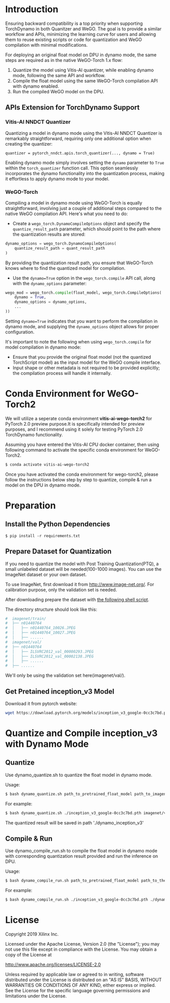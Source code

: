 # Introduction

Ensuring backward compatibility is a top priority when supporting TorchDynamo in both Quanitzer and WeGO. The goal is to provide a similar workflow and APIs, minimizing the learning curve for users and allowing them to reuse existing scripts or code for quantization and WeGO compilation with minimal modifications.

For deploying an original float model on DPU in dynamo mode, the same steps are required as in the native WeGO-Torch 1.x flow:

1. Quantize the model using Vitis-AI quantizer, while enabling dynamo mode, following the same API and workflow.
2. Compile the float model using the same WeGO-Torch compilation API with dynamo enabled.
3. Run the compiled WeGO model on the DPU.

## APIs Extension for TorchDynamo Support

### Vitis-AI NNDCT Quantizer

Quantizing a model in dynamo mode using the Vitis-AI NNDCT Quantizer is remarkably straightforward, requiring only one additional option when creating the quantizer:

`quantizer = pytorch_nndct.apis.torch_quantizer(..., dynamo = True)`

Enabling dynamo mode simply involves setting the `dynamo` parameter to `True` within the `torch_quantizer` function call. This option seamlessly incorporates the dynamo functionality into the quantization process, making it effortless to apply dynamo mode to your model.

### WeGO-Torch

Compiling a model in dynamo mode using WeGO-Torch is equally straightforward, involving just a couple of additional steps compared to the native WeGO compilation API. Here's what you need to do:

- Create a `wego_torch.DynamoCompileOptions` object and specify the `quantize_result_path` parameter, which should point to the path where the quantization results are stored:

```python
dynamo_options = wego_torch.DynamoCompileOptions(
    quantize_result_path = quant_result_path
)
```

By providing the quantization result path, you ensure that WeGO-Torch knows where to find the quantized model for compilation.

- Use the `dynamo=True` option in the `wego_torch.compile` API call, along with the `dynamo_options` parameter:

```python
wego_mod = wego_torch.compile(float_model, wego_torch.CompileOptions(
    dynamo = True,
    dynamo_options = dynamo_options,
    ...
))
```

Setting `dynamo=True` indicates that you want to perform the compilation in dynamo mode, and supplying the `dynamo_options` object allows for proper configuration.

It's important to note the following when using `wego_torch.compile` for model compilation in dynamo mode:

- Ensure that you provide the original float model (not the quantized TorchScript model) as the input model for the WeGO compile interface.
- Input shape or other metadata is not required to be provided explicitly; the compilation process will handle it internally.

# Conda Environment for WeGO-Torch2

We will utilize a seperate conda environment **vitis-ai-wego-torch2** for PyTorch 2.0 preview purpose.It is specifically intended for preview purposes, and I recommend using it solely for testing PyTorch 2.0 TorchDynamo functionality.

Assuming you have entered the Vitis-AI CPU docker container, then using following command to activate the specific conda environment for WeGO-Torch2.

```bash
$ conda activate vitis-ai-wego-torch2
```

Once you have activated the conda environment for wego-torch2, please follow the instructions below step by step to quantize, compile & run a model on the DPU in dynamo mode.

# Preparation

## Install the Python Dependencies

```
$ pip install -r requirements.txt
```

## Prepare Dataset for Quantization

If you need to quantize the model with Post Training Quantization(PTQ), a small unlabeled dataset will be needed(100-1000 images). You can use the ImageNet dataset or your own dataset.

To use ImageNet, first download it from http://www.image-net.org/. For calibration purpose, only the validation set is needed.

After downloading prepare the dataset with [the following shell script](https://github.com/pytorch/examples/blob/main/imagenet/extract_ILSVRC.sh).

The directory structure should look like this:

```bash
#  imagenet/train/
#  ├── n01440764
#  │   ├── n01440764_10026.JPEG
#  │   ├── n01440764_10027.JPEG
#  │   ├── ......
#  imagenet/val/
#  ├── n01440764
#  │   ├── ILSVRC2012_val_00000293.JPEG
#  │   ├── ILSVRC2012_val_00002138.JPEG
#  │   ├── ......
#  ├── ......
```

We'll only be using the validation set here(imagenet/val/).

## Get Pretained inception_v3 Model

Download it from pytorch website:

```bash
wget https://download.pytorch.org/models/inception_v3_google-0cc3c7bd.pth
```

# Quantize and Compile inception_v3 with Dynamo Mode

## Quantize

Use dynamo_quantize.sh to quantize the float model in dynamo mode.

Usage:

```bash
$ bash dynamo_quantize.sh path_to_pretrained_float_model path_to_imagenet_val_folder desired_quantize_result_path
```

For example:

```bash
$ bash dynamo_quantize.sh ./inception_v3_google-0cc3c7bd.pth imagenet/val/ ./dynamo_inception_v3
```

The quantized result will be saved in path './dynamo_inception_v3'

## Compile & Run

Use dynamo_compile_run.sh to compile the float model in dynamo mode with corresponding quantization result provided and run the inference on DPU.

Usage: 

```bash
$ bash dynamo_compile_run.sh path_to_pretrained_float_model path_to_the_quantized_result_path
```

For example:

```bash
$ bash dynamo_compile_run.sh ./inception_v3_google-0cc3c7bd.pth ./dynamo_inception_v3
```

# License

Copyright 2019 Xilinx Inc.

Licensed under the Apache License, Version 2.0 (the "License"); you may not use this file except in compliance with the License. You may obtain a copy of the License at

http://www.apache.org/licenses/LICENSE-2.0

Unless required by applicable law or agreed to in writing, software distributed under the License is distributed on an "AS IS" BASIS, WITHOUT WARRANTIES OR CONDITIONS OF ANY KIND, either express or implied. See the License for the specific language governing permissions and limitations under the License.